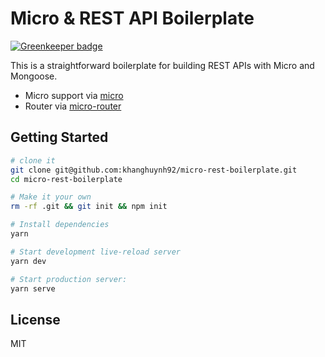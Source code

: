 Micro & REST API Boilerplate
==================================

[![Greenkeeper badge](https://badges.greenkeeper.io/khanghuynh92/micro-rest-boilerplate.svg)](https://greenkeeper.io/)

This is a straightforward boilerplate for building REST APIs with Micro and Mongoose.

- Micro support via [micro](https://github.com/zyedidia/micro)
- Router via [micro-router](https://github.com/pedronauck/micro-router)


Getting Started
---------------

```sh
# clone it
git clone git@github.com:khanghuynh92/micro-rest-boilerplate.git
cd micro-rest-boilerplate

# Make it your own
rm -rf .git && git init && npm init

# Install dependencies
yarn

# Start development live-reload server
yarn dev

# Start production server:
yarn serve
```


License
-------

MIT

